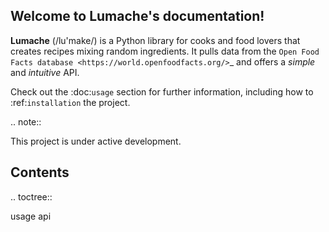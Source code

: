 ## Welcome to Lumache's documentation!

**Lumache** (/lu'make/) is a Python library for cooks and food lovers
that creates recipes mixing random ingredients.
It pulls data from the `Open Food Facts database <https://world.openfoodfacts.org/>`_
and offers a *simple* and *intuitive* API.

Check out the :doc:`usage` section for further information, including
how to :ref:`installation` the project.

.. note::

   This project is under active development.

Contents
--------

.. toctree::

   usage
   api
